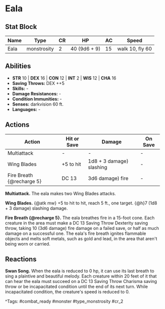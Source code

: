 # Eala

## Stat Block

| Name | Type | CR | HP | AC | Speed |
|------|------|----|----|----|-------|
| Eala | monstrosity | 2 | 40 (9d6 + 9) | 15 | walk 10, fly 60 |

## Abilities

- **STR** 10 | **DEX** 16 | **CON** 12 | **INT** 2 | **WIS** 12 | **CHA** 16
- **Saving Throws:** DEX ++5  
- **Skills:** -  
- **Damage Resistances:** -  
- **Condition Immunities:** -  
- **Senses:** darkvision 60 ft.  
- **Languages:** -


## Actions

| Action | Hit or Save | Damage | On Save |
|--------|--------------|--------|----------|
| Multiattack | - | - | - |
| Wing Blades | +5 to hit | 1d8 + 3 damage) slashing | - |
| Fire Breath {@recharge 5} | DC 13 | 3d6 damage) fire | - |

**Multiattack.** The eala makes two Wing Blades attacks.

**Wing Blades.** {@atk mw} +5 to hit to hit, reach 5 ft., one target. {@h}7 (1d8 + 3 damage) slashing damage.

**Fire Breath {@recharge 5}.** The eala breathes fire in a 15-foot cone. Each creature in the area must make a DC 13 Saving Throw Dexterity saving throw, taking 10 (3d6 damage) fire damage on a failed save, or half as much damage on a successful one. The eala's fire breath ignites flammable objects and melts soft metals, such as gold and lead, in the area that aren't being worn or carried.

## Reactions

**Swan Song.** When the eala is reduced to 0 hp, it can use its last breath to sing a plaintive and beautiful melody. Each creature within 20 feet of it that can hear the eala must succeed on a DC 13 Saving Throw Charisma saving throw or be incapacitated condition until the end of its next turn. While incapacitated condition, the creature's speed is reduced to 0.



^Tags: #combat_ready #monster #type_monstrosity #cr_2